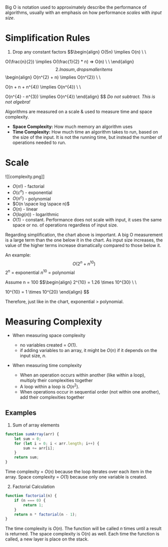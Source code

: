 Big O is notation used to approximately describe the performance of algorithms, usually with an emphasis on how performance *scales* with *input size*.
# Simplification Rules
1. Drop any constant factors
$$\begin{align}
O(5n) \implies O(n) \\ \\

O(\frac{n}{2}) \implies O(\frac{1}{2} * n) => O(n) \\ \\
\end{align}
$$
2. In a sum, drop smaller items
$$\begin{align}
O(n^{2} + n) \implies O(n^{2}) \\ \\

O(n + n + n^{4}) \implies O(n^{4}) \\ \\

O(n^{4} - n^{3}) \implies O(n^{4})
\end{align}
$$
*Do not subtract. This is not algebra!*

Algorithms are measured on a scale & used to measure time and space complexity.
- **Space Complexity:** How much memory an algorithm uses
- **Time Complexity:** How much time an algorithm takes to run, based on the size of the input. It is not the running time, but instead the number of operations needed to run.
# Scale
![[complexity.png]]

- $O(n!)$ - factorial
- $O(c^n)$ - exponential
- $O(n^c)$ - polynomial
- $O(n \space log \space n)$
- $O(n)$ - linear
- $O(log(n))$ - logarithmic
- $O(1)$ - constant. Performance does not scale with input, it uses the same space or no. of operations regardless of input size.

Regarding simplification, the chart above is important. A big O measurement is a large term than the one below it in the chart. As input size increases, the value of the higher terms increase dramatically compared to those below it.

An example:
$$
O(2^{n} + n^{10})
$$
$2^{n}$ = exponential
$n^{10}$ = polynomial

Assume n = 100
$$\begin{align}
2^{10} = 1.26 \times 10^{30} \\ \\

10^{10} = 1 \times 10^{20}
\end{align}
$$

Therefore, just like in the chart, exponential > polynomial.

# Measuring Complexity
- When measuring space complexity
	- no variables created = $O(1)$.
	- if adding variables to an array, it might be $O(n)$ if it depends on the input size, $n$.

- When measuring time complexity
	- When an operation occurs within another (like within a loop), multiply their complexities together
	- A loop within a loop is $O(n^{2})$.
	- When operations occur in sequential order (not within one another), add their complexities together
## Examples 
1. Sum of array elements
```js
function sumArray(arr) {
    let sum = 0;
    for (let i = 0; i < arr.length; i++) {
        sum += arr[i];
    }
    return sum;
}
```

Time complexity = $O(n)$ because the loop iterates over each item in the array.
Space complexity = $O(1)$ because only one variable is created.

2. Factorial Calculation
```js
function factorial(n) {
    if (n === 0) {
        return 1;
    }
    return n * factorial(n - 1);
}
```

The time complexity is $O(n)$. The function will be called $n$ times until a result is returned.
The space complexity is O(n) as well. Each time the function is called, a new layer is place on the stack. 